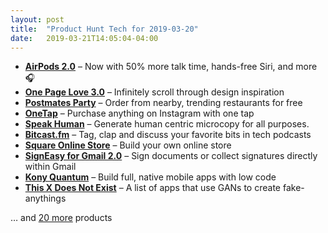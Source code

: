 ```yaml
---
layout: post
title:  "Product Hunt Tech for 2019-03-20"
date:   2019-03-21T14:05:04-04:00
---
```


* **[AirPods 2.0](https://www.producthunt.com/posts/airpods-2-0?utm_campaign=producthunt-api&utm_medium=api&utm_source=Application%3A+Daily+Digest+RSS+%28ID%3A+3202%29)** – Now with 50% more talk time, hands-free Siri, and more 🎧
* **[One Page Love 3.0](https://www.producthunt.com/posts/one-page-love-3-0?utm_campaign=producthunt-api&utm_medium=api&utm_source=Application%3A+Daily+Digest+RSS+%28ID%3A+3202%29)** – Infinitely scroll through design inspiration
* **[Postmates Party](https://www.producthunt.com/posts/postmates-party-2?utm_campaign=producthunt-api&utm_medium=api&utm_source=Application%3A+Daily+Digest+RSS+%28ID%3A+3202%29)** – Order from nearby, trending restaurants for free
* **[OneTap](https://www.producthunt.com/posts/onetap-2?utm_campaign=producthunt-api&utm_medium=api&utm_source=Application%3A+Daily+Digest+RSS+%28ID%3A+3202%29)** – Purchase anything on Instagram with one tap
* **[Speak Human](https://www.producthunt.com/posts/speak-human?utm_campaign=producthunt-api&utm_medium=api&utm_source=Application%3A+Daily+Digest+RSS+%28ID%3A+3202%29)** – Generate human centric microcopy for all purposes.
* **[Bitcast.fm](https://www.producthunt.com/posts/bitcast-fm?utm_campaign=producthunt-api&utm_medium=api&utm_source=Application%3A+Daily+Digest+RSS+%28ID%3A+3202%29)** – Tag, clap and discuss your favorite bits in tech podcasts
* **[Square Online Store](https://www.producthunt.com/posts/square-online-store?utm_campaign=producthunt-api&utm_medium=api&utm_source=Application%3A+Daily+Digest+RSS+%28ID%3A+3202%29)** – Build your own online store
* **[SignEasy for Gmail 2.0](https://www.producthunt.com/posts/signeasy-for-gmail-2-0?utm_campaign=producthunt-api&utm_medium=api&utm_source=Application%3A+Daily+Digest+RSS+%28ID%3A+3202%29)** – Sign documents or collect signatures directly within Gmail
* **[Kony Quantum](https://www.producthunt.com/posts/kony-quantum?utm_campaign=producthunt-api&utm_medium=api&utm_source=Application%3A+Daily+Digest+RSS+%28ID%3A+3202%29)** – Build full, native mobile apps with low code
* **[This X Does Not Exist](https://www.producthunt.com/posts/this-x-does-not-exist?utm_campaign=producthunt-api&utm_medium=api&utm_source=Application%3A+Daily+Digest+RSS+%28ID%3A+3202%29)** – A list of apps that use GANs to create fake-anythings

… and [20 more](https://www.producthunt.com/tech) products